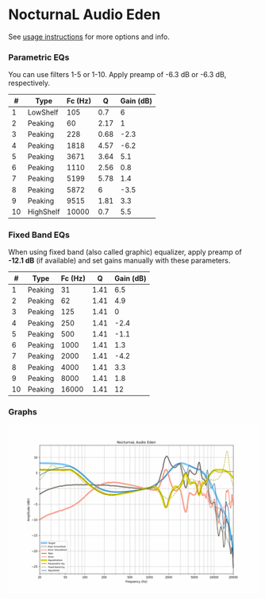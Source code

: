 # NocturnaL Audio Eden
See [usage instructions](https://github.com/jaakkopasanen/AutoEq#usage) for more options and info.

### Parametric EQs
You can use filters 1-5 or 1-10. Apply preamp of -6.3 dB or -6.3 dB, respectively.

|   # | Type      |   Fc (Hz) |    Q |   Gain (dB) |
|-----|-----------|-----------|------|-------------|
|   1 | LowShelf  |       105 | 0.7  |         6   |
|   2 | Peaking   |        60 | 2.17 |         1   |
|   3 | Peaking   |       228 | 0.68 |        -2.3 |
|   4 | Peaking   |      1818 | 4.57 |        -6.2 |
|   5 | Peaking   |      3671 | 3.64 |         5.1 |
|   6 | Peaking   |      1110 | 2.56 |         0.8 |
|   7 | Peaking   |      5199 | 5.78 |         1.4 |
|   8 | Peaking   |      5872 | 6    |        -3.5 |
|   9 | Peaking   |      9515 | 1.81 |         3.3 |
|  10 | HighShelf |     10000 | 0.7  |         5.5 |

### Fixed Band EQs
When using fixed band (also called graphic) equalizer, apply preamp of **-12.1 dB** (if available) and set gains manually with these parameters.

|   # | Type    |   Fc (Hz) |    Q |   Gain (dB) |
|-----|---------|-----------|------|-------------|
|   1 | Peaking |        31 | 1.41 |         6.5 |
|   2 | Peaking |        62 | 1.41 |         4.9 |
|   3 | Peaking |       125 | 1.41 |         0   |
|   4 | Peaking |       250 | 1.41 |        -2.4 |
|   5 | Peaking |       500 | 1.41 |        -1.1 |
|   6 | Peaking |      1000 | 1.41 |         1.3 |
|   7 | Peaking |      2000 | 1.41 |        -4.2 |
|   8 | Peaking |      4000 | 1.41 |         3.3 |
|   9 | Peaking |      8000 | 1.41 |         1.8 |
|  10 | Peaking |     16000 | 1.41 |        12   |

### Graphs
![](./NocturnaL%20Audio%20Eden.png)
